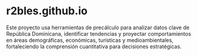 # r2bles.github.io
Este proyecto usa herramientas de precálculo para analizar datos clave de República Dominicana, identificar tendencias y proyectar comportamientos en áreas demográficas, económicas, turísticas y medioambientales, fortaleciendo la comprensión cuantitativa para decisiones estratégicas.
